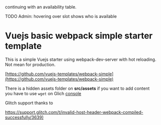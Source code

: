 continuing with an availability table.

TODO
Admin: hovering over slot shows who is available

Vuejs basic webpack simple starter template
=================

This is a simple Vuejs starter using webpack-dev-server with hot reloading. Not mean for production.

[https://github.com/vuejs-templates/webpack-simple](https://github.com/vuejs-templates/webpack-simple)

There is a hidden assets folder on **src/assets** if you want to add content you have to use `wget` on Glich [console](https://glitch.com/edit/console.html)

Glitch support thanks to 

[https://support.glitch.com/t/invalid-host-header-webpack-compiled-successfully/3639)](https://support.glitch.com/t/invalid-host-header-webpack-compiled-successfully/3639)


